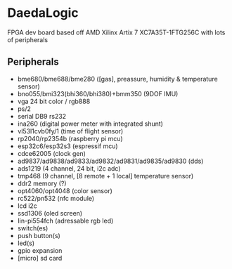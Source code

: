 # DaedaLogic
FPGA dev board based off AMD Xilinx Artix 7 XC7A35T-1FTG256C with lots of peripherals

## Peripherals
- bme680/bme688/bme280 ([gas], preassure, humidity & temperature sensor)
- bno055/bmi323(bhi360/bhi380)+bmm350 (9DOF IMU)
- vga 24 bit color / rgb888
- ps/2
- serial DB9 rs232
- ina260 (digital power meter with integrated shunt)
- vl53l1cvb0fy/1 (time of flight sensor)
- rp2040/rp2354b (raspberry pi mcu)
- esp32c6/esp32s3 (espressif mcu)
- cdce62005 (clock gen)
- ad9837/ad9838/ad9833/ad9832/ad9831/ad9835/ad9830 (dds)
- ads1219 (4 channel, 24 bit, i2c adc)
- tmp468 (9 channel, [8 remote + 1 local] temperature sensor)
- ddr2 memory (?)
- opt4060/opt4048 (color sensor)
- rc522/pn532 (nfc module)
- lcd i2c
- ssd1306 (oled screen)
- Iin-pi554fch (adressable rgb led)
- switch(es)
- push button(s)
- led(s)
- gpio expansion
- [micro] sd card
